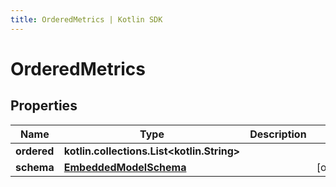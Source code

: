 ```yaml
---
title: OrderedMetrics | Kotlin SDK
---
```



# OrderedMetrics

## Properties
Name | Type | Description | Notes
------------ | ------------- | ------------- | -------------
**ordered** | **kotlin.collections.List&lt;kotlin.String&gt;** |  | 
**schema** | [**EmbeddedModelSchema**](EmbeddedModelSchema) |  |  [optional]



